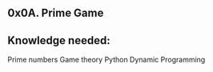 0x0A. Prime Game
----------
Knowledge needed:
-------
Prime numbers
Game theory
Python
Dynamic Programming
